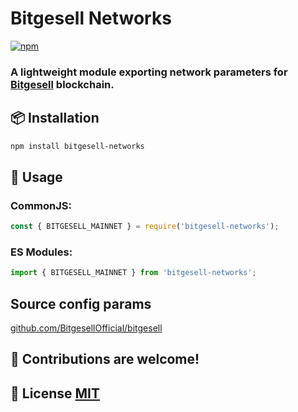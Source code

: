 # Bitgesell Networks

[![npm](https://img.shields.io/npm/v/bitgesell-networks)](https://www.npmjs.com/package/bitgesell-networks)

### A lightweight module exporting network parameters for [Bitgesell](https://bitgesell.ca) blockchain.


## 📦 Installation
```bash
npm install bitgesell-networks
```

## 🧩 Usage

### CommonJS:
```js
const { BITGESELL_MAINNET } = require('bitgesell-networks');
```

### ES Modules:
```js
import { BITGESELL_MAINNET } from 'bitgesell-networks';
```

## Source config params
[github.com/BitgesellOfficial/bitgesell](https://github.com/BitgesellOfficial/bitgesell/blob/master/src/kernel/chainparams.cpp#L148-L154 "Source config params.")

## 🙌 Contributions are welcome!

## 📄 License [MIT](LICENSE)
